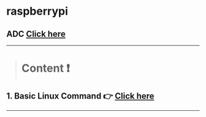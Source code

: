 # raspberrypi
## ADC [Click here]([https://github.com/kittikhun123456789/ADS1x15-ADC.git])
> 

---

> # **Content** :exclamation:

## 1. Basic Linux Command :point_right: [Click here](https://github.com/kittikhun123456789/raspberrypi/blob/main/linux.md)

---







